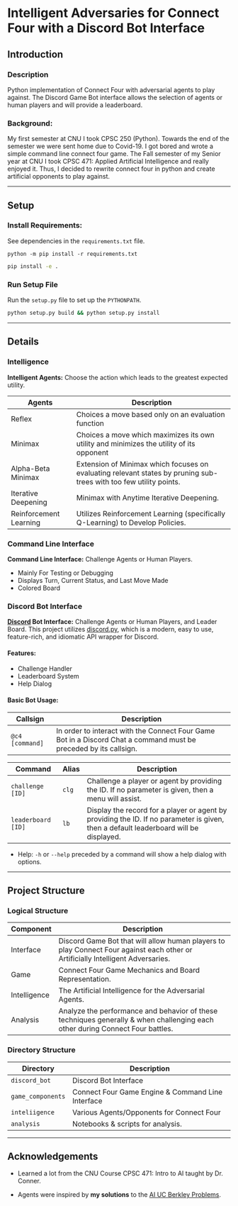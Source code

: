 # Intelligent Adversaries for Connect Four with a Discord Bot Interface

## Introduction

### Description

Python implementation of Connect Four with adversarial agents to play against. The Discord Game Bot interface allows the selection of agents or human players and will provide a leaderboard.

### Background:

My first semester at CNU I took CPSC 250 (Python). Towards the end of the semester we were sent home due to Covid-19. I got bored and wrote a simple command line connect four game. The Fall semester of my Senior year at CNU I took CPSC 471: Applied Artificial Intelligence and really enjoyed it. Thus, I decided to rewrite connect four in python and create artificial opponents to play against.

---

## Setup

### Install Requirements:

See dependencies in the `requirements.txt` file.

```shell
python -m pip install -r requirements.txt
```

[//]: # (Generated Requirements File with:)
[//]: # (```shell)
[//]: # (python -m pip freeze > requirements.txt)
[//]: # (```)


```bash
pip install -e .
```

### Run Setup File

Run the `setup.py` file to set up the `PYTHONPATH`.

```bash
python setup.py build && python setup.py install
```

---

## Details

### Intelligence

**Intelligent Agents:** Choose the action which leads to the greatest expected utility.

| Agents                 | Description                                                                                                        |
|------------------------|--------------------------------------------------------------------------------------------------------------------|
| Reflex                 | Choices a move based only on an evaluation function                                                                |
| Minimax                | Choices a move which maximizes its own utility and minimizes the utility of its opponent                           |
| Alpha-Beta Minimax     | Extension of Minimax which focuses on evaluating relevant states by pruning sub-trees with too few utility points. |
| Iterative Deepening    | Minimax with Anytime Iterative Deepening.                                                                          |
| Reinforcement Learning | Utilizes Reinforcement Learning (specifically Q-Learning) to Develop Policies.                                     |

### Command Line Interface

**Command Line Interface:** Challenge Agents or Human Players.
- Mainly For Testing or Debugging
- Displays Turn, Current Status, and Last Move Made 
- Colored Board

### Discord Bot Interface

**[Discord](https://discord.com/) Bot Interface:** Challenge Agents or Human Players, and Leader Board.  This project utilizes [discord.py](https://discordpy.readthedocs.io/en/stable/), which is a modern, easy to use, feature-rich, and idiomatic API wrapper for Discord.

#### Features:
- Challenge Handler
- Leaderboard System
- Help Dialog

#### Basic Bot Usage:


| Callsign        | Description                                                                                                       |
|-----------------|-------------------------------------------------------------------------------------------------------------------|
| `@c4 [command]` | In order to interact with the Connect Four Game Bot in a Discord Chat a command must be preceded by its callsign. |

| Command            | Alias | Description                                                                                                                           |
|--------------------|-------|---------------------------------------------------------------------------------------------------------------------------------------|
| `challenge [ID]`   | `clg` | Challenge a player or agent by providing the ID.  If no parameter is given, then a menu will assist.                                  |
| `leaderboard [ID]` | `lb`  | Display the record for a player or agent by providing the ID. If no parameter is given, then a default leaderboard will be displayed. |
- Help: `-h` or `--help` preceded by a command will show a help dialog with options.

---


## Project Structure

### Logical Structure

| Component    | Description                                                                                                                     |
|--------------|---------------------------------------------------------------------------------------------------------------------------------|
| Interface    | Discord Game Bot that will allow human players to play Connect Four against each other or Artificially Intelligent Adversaries. |
| Game         | Connect Four Game Mechanics and Board Representation.                                                                           |
| Intelligence | The Artificial Intelligence for the Adversarial Agents.                                                                         |
| Analysis     | Analyze the performance and behavior of these techniques generally & when challenging each other during Connect Four battles.   |

### Directory Structure
| Directory         | Description                                       |
|-------------------|---------------------------------------------------|
| `discord_bot`     | Discord Bot Interface                             |
| `game_components` | Connect Four Game Engine & Command Line Interface |
| `inteliigence`    | Various Agents/Opponents for Connect Four         |
| `analysis`        | Notebooks & scripts for analysis.                 |

---


## Acknowledgements


- Learned a lot from the CNU Course CPSC 471: Intro to AI taught by Dr. Conner.

- Agents were inspired by **my solutions** to the [AI UC Berkley Problems](http://ai.berkeley.edu).
